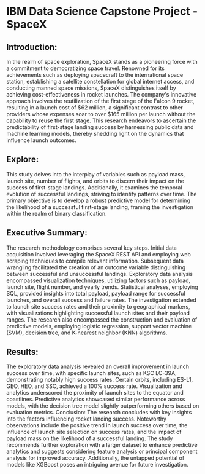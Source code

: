 # IBM Data Science Capstone Project - SpaceX
## Introduction:
In the realm of space exploration, SpaceX stands as a pioneering force with a commitment to democratizing space travel. Renowned for its achievements such as deploying spacecraft to the international space station, establishing a satellite constellation for global internet access, and conducting manned space missions, SpaceX distinguishes itself by achieving cost-effectiveness in rocket launches. The company's innovative approach involves the reutilization of the first stage of the Falcon 9 rocket, resulting in a launch cost of $62 million, a significant contrast to other providers whose expenses soar to over $165 million per launch without the capability to reuse the first stage. This research endeavors to ascertain the predictability of first-stage landing success by harnessing public data and machine learning models, thereby shedding light on the dynamics that influence launch outcomes.

## Explore:
This study delves into the interplay of variables such as payload mass, launch site, number of flights, and orbits to discern their impact on the success of first-stage landings. Additionally, it examines the temporal evolution of successful landings, striving to identify patterns over time. The primary objective is to develop a robust predictive model for determining the likelihood of a successful first-stage landing, framing the investigation within the realm of binary classification.

## Executive Summary:
The research methodology comprises several key steps. Initial data acquisition involved leveraging the SpaceX REST API and employing web scraping techniques to compile relevant information. Subsequent data wrangling facilitated the creation of an outcome variable distinguishing between successful and unsuccessful landings. Exploratory data analysis encompassed visualization techniques, utilizing factors such as payload, launch site, flight number, and yearly trends. Statistical analyses, employing SQL, provided insights into total payload, payload range for successful launches, and overall success and failure rates. The investigation extended to launch site success rates and their proximity to geographical markers, with visualizations highlighting successful launch sites and their payload ranges. The research also encompassed the construction and evaluation of predictive models, employing logistic regression, support vector machine (SVM), decision tree, and K-nearest neighbor (KNN) algorithms.

## Results:
The exploratory data analysis revealed an overall improvement in launch success over time, with specific launch sites, such as KSC LC-39A, demonstrating notably high success rates. Certain orbits, including ES-L1, GEO, HEO, and SSO, achieved a 100% success rate. Visualization and analytics underscored the proximity of launch sites to the equator and coastlines. Predictive analytics showcased similar performance across models, with the decision tree model slightly outperforming others based on evaluation metrics.
Conclusion:
The research concludes with key insights into the factors influencing rocket landing success. Noteworthy observations include the positive trend in launch success over time, the influence of launch site selection on success rates, and the impact of payload mass on the likelihood of a successful landing. The study recommends further exploration with a larger dataset to enhance predictive analytics and suggests considering feature analysis or principal component analysis for improved accuracy. Additionally, the untapped potential of models like XGBoost poses an intriguing avenue for future investigation.

